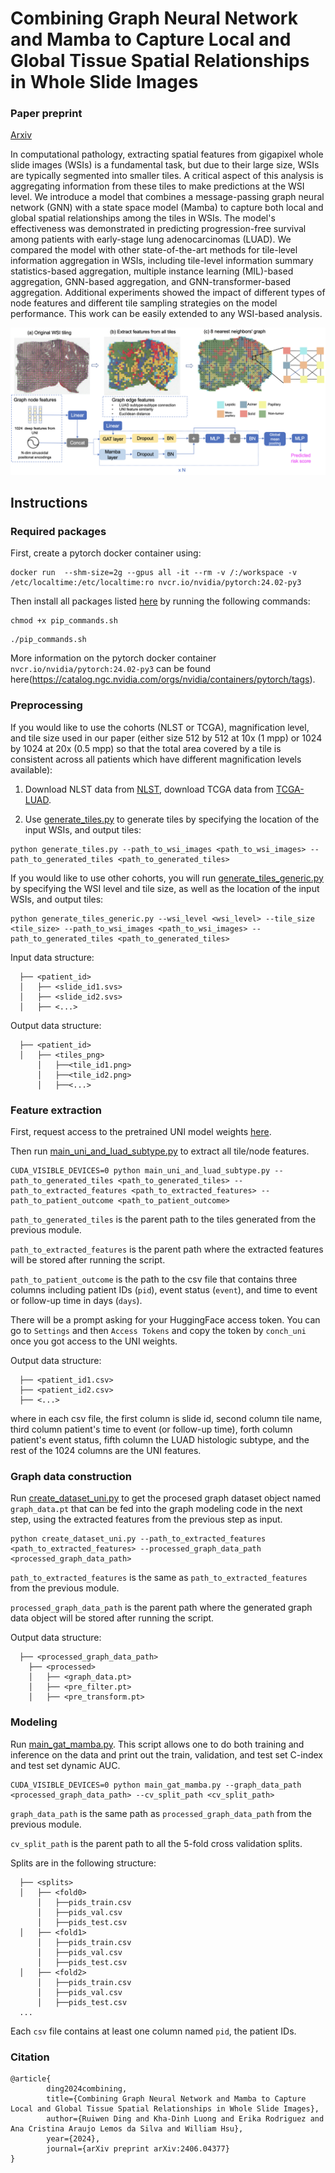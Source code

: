 # Combining Graph Neural Network and Mamba to Capture Local and Global Tissue Spatial Relationships in Whole Slide Images

### Paper preprint
[Arxiv](https://arxiv.org/abs/2406.04377)

In computational pathology, extracting spatial features from gigapixel whole slide images (WSIs) is a fundamental task, but due to their large size, WSIs are typically segmented into smaller tiles. A critical aspect of this analysis is aggregating information from these tiles to make predictions at the WSI level. We introduce a model that combines a message-passing graph neural network (GNN) with a state space model (Mamba) to capture both local and global spatial relationships among the tiles in WSIs. The model's effectiveness was demonstrated in predicting progression-free survival among patients with early-stage lung adenocarcinomas (LUAD). We compared the model with other state-of-the-art methods for tile-level information aggregation in WSIs, including tile-level information summary statistics-based aggregation, multiple instance learning (MIL)-based aggregation, GNN-based aggregation, and GNN-transformer-based aggregation. Additional experiments showed the impact of different types of node features and different tile sampling strategies on the model performance. This work can be easily extended to any WSI-based analysis.

![overview](overview.png)

## Instructions 
### Required packages
First, create a pytorch docker container using:
```
docker run  --shm-size=2g --gpus all -it --rm -v /:/workspace -v /etc/localtime:/etc/localtime:ro nvcr.io/nvidia/pytorch:24.02-py3
```
Then install all packages listed [here](./requirements/pip_commands.sh) by running the following commands:

```
chmod +x pip_commands.sh
```
```
./pip_commands.sh
```

More information on the pytorch docker container `nvcr.io/nvidia/pytorch:24.02-py3` can be found here(https://catalog.ngc.nvidia.com/orgs/nvidia/containers/pytorch/tags).

### Preprocessing

If you would like to use the cohorts (NLST or TCGA), magnification level, and tile size used in our paper (either size 512 by 512 at 10x (1 mpp) or 1024 by 1024 at 20x (0.5 mpp) so that the total area covered by a tile is consistent across all patients which have different magnification levels available):

1. Download NLST data from [NLST](https://wiki.cancerimagingarchive.net/display/NLST/NLST+Pathology), download TCGA data from [TCGA-LUAD](https://portal.gdc.cancer.gov/projects/TCGA-LUAD).

2. Use [generate_tiles.py](./preprocessing/generate_tiles.py) to generate tiles by specifying the location of the input WSIs, and output tiles:
```
python generate_tiles.py --path_to_wsi_images <path_to_wsi_images> --path_to_generated_tiles <path_to_generated_tiles>
```

If you would like to use other cohorts, you will run [generate_tiles_generic.py](./preprocessing/generate_tiles_generic.py) by specifying the WSI level and tile size, as well as the location of the input WSIs, and output tiles:
```
python generate_tiles_generic.py --wsi_level <wsi_level> --tile_size <tile_size> --path_to_wsi_images <path_to_wsi_images> --path_to_generated_tiles <path_to_generated_tiles>
```

Input data structure:
```
  ├── <patient_id>                   
  │   ├── <slide_id1.svs>  
  │   ├── <slide_id2.svs>   
  │   ├── <...>    
```
Output data structure:
```
  ├── <patient_id>                   
  │   ├── <tiles_png>
      │   ├──<tile_id1.png>
      │   ├──<tile_id2.png>
      │   ├──<...>

```
### Feature extraction
First, request access to the pretrained UNI model weights [here](https://huggingface.co/mahmoodlab/UNI). 

Then run [main_uni_and_luad_subtype.py](./feature_extraction/main_uni_and_luad_subtype.py) to extract all tile/node features. 
```
CUDA_VISIBLE_DEVICES=0 python main_uni_and_luad_subtype.py --path_to_generated_tiles <path_to_generated_tiles> --path_to_extracted_features <path_to_extracted_features> --path_to_patient_outcome <path_to_patient_outcome> 
```
`path_to_generated_tiles` is the parent path to the tiles generated from the previous module.

`path_to_extracted_features` is the parent path where the extracted features will be stored after running the script.

`path_to_patient_outcome` is the path to the csv file that contains three columns including patient IDs (`pid`), event status (`event`), and time to event or follow-up time in days (`days`).

There will be a prompt asking for your HuggingFace access token. You can go to `Settings` and then `Access Tokens` and copy the token by `conch_uni` once you got access to the UNI weights.

Output data structure:
```
  ├── <patient_id1.csv>                   
  ├── <patient_id2.csv> 
  ├── <...> 
```
where in each csv file, the first column is slide id, second column tile name, third column patient's time to event (or follow-up time), forth column patient's event status, fifth column the LUAD histologic subtype, and the rest of the 1024 columns are the UNI features.

### Graph data construction
Run [create_dataset_uni.py](./modeling/create_dataset_uni.py) to get the procesed graph dataset object named `graph_data.pt` that can be fed into the graph modeling code in the next step, using the extracted features from the previous step as input. 
```
python create_dataset_uni.py --path_to_extracted_features <path_to_extracted_features> --processed_graph_data_path <processed_graph_data_path>
```
`path_to_extracted_features` is the same as `path_to_extracted_features` from the previous module.

`processed_graph_data_path` is the parent path where the generated graph data object will be stored after running the script.

Output data structure:
```
  ├── <processed_graph_data_path>
    ├── <processed>                   
    │   ├── <graph_data.pt>
    │   ├── <pre_filter.pt> 
    │   ├── <pre_transform.pt> 

```
### Modeling
Run [main_gat_mamba.py](./modeling/main_gat_mamba.py). This script allows one to do both training and inference on the data and print out the train, validation, and test set C-index and test set dynamic AUC. 
```
CUDA_VISIBLE_DEVICES=0 python main_gat_mamba.py --graph_data_path <processed_graph_data_path> --cv_split_path <cv_split_path>
```
`graph_data_path` is the same path as `processed_graph_data_path` from the previous module.

`cv_split_path` is the parent path to all the 5-fold cross validation splits.

Splits are in the following structure:
```
  ├── <splits>                   
  │   ├── <fold0>
      │   ├──pids_train.csv
      │   ├──pids_val.csv
      │   ├──pids_test.csv
  │   ├── <fold1> 
      │   ├──pids_train.csv
      │   ├──pids_val.csv
      │   ├──pids_test.csv
  │   ├── <fold2> 
      │   ├──pids_train.csv
      │   ├──pids_val.csv
      │   ├──pids_test.csv
  ...

```
Each `csv` file contains at least one column named `pid`, the patient IDs.


### Citation
```
@article{
        ding2024combining,
        title={Combining Graph Neural Network and Mamba to Capture Local and Global Tissue Spatial Relationships in Whole Slide Images}, 
        author={Ruiwen Ding and Kha-Dinh Luong and Erika Rodriguez and Ana Cristina Araujo Lemos da Silva and William Hsu},
        year={2024},
        journal={arXiv preprint arXiv:2406.04377}
}
```

